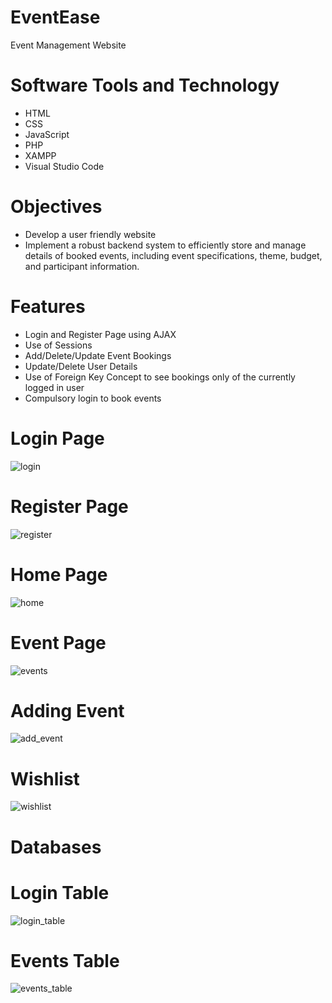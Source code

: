 # EventEase
Event Management Website
# Software Tools and Technology
<ul>
  <li>HTML</li>
  <li>CSS</li>
  <li>JavaScript</li>
  <li>PHP</li>
  <li>XAMPP</li>
  <li>Visual Studio Code</li>
</ul>

# Objectives
<ul>
  <li>Develop a user friendly website</li>
  <li>Implement a robust backend system to efficiently store and manage details of booked events, including event specifications, theme, budget, and participant information.</li>
</ul>

# Features
<ul>
  <li>Login and Register Page using AJAX</li>
  <li>Use of Sessions</li>
  <li>Add/Delete/Update Event Bookings</li>
  <li>Update/Delete User Details</li>
  <li>Use of Foreign Key Concept to see bookings only of the currently logged in user</li>
  <li>Compulsory login to book events</li>
</ul>

# Login Page
![login](https://github.com/SharvariBirje/EventEase/assets/158808202/0d9f8b46-b58d-49af-b56f-039ca6b6bc0b)

# Register Page
![register](https://github.com/SharvariBirje/EventEase/assets/158808202/b4105276-143c-49ef-a66f-636936b5b73f)

# Home Page
![home](https://github.com/SharvariBirje/EventEase/assets/158808202/ba8155b9-fed3-47fc-8946-2b32ef2b5849)

# Event Page
![events](https://github.com/SharvariBirje/EventEase/assets/158808202/185f8f50-a000-45e4-8ced-3729e2c8b281)

# Adding Event
![add_event](https://github.com/SharvariBirje/EventEase/assets/158808202/203a8d8a-f43c-4086-947e-9bd8a8e70045)

# Wishlist
![wishlist](https://github.com/SharvariBirje/EventEase/assets/158808202/e2767127-2969-4275-8825-f32266b3c916)

# Databases
# Login Table
![login_table](https://github.com/SharvariBirje/EventEase/assets/158808202/3447ce04-a2d4-43b8-9db1-36f8fc3d01bd)

# Events Table
![events_table](https://github.com/SharvariBirje/EventEase/assets/158808202/404685ec-0941-4d70-9353-a60e2dbc6a1c)
